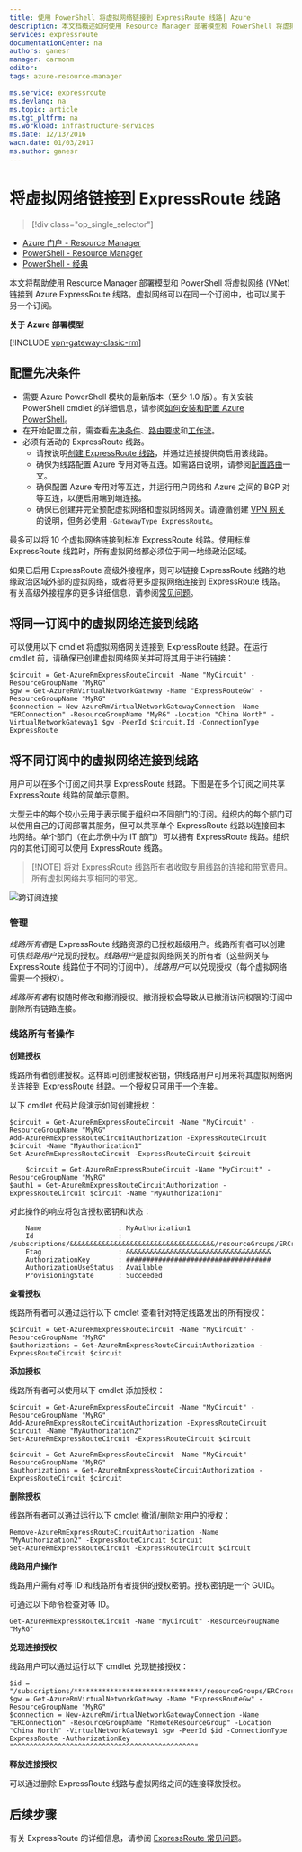 ```yaml
---
title: 使用 PowerShell 将虚拟网络链接到 ExpressRoute 线路| Azure
description: 本文档概述如何使用 Resource Manager 部署模型和 PowerShell 将虚拟网络 (VNet) 链接到 ExpressRoute 线路。
services: expressroute
documentationCenter: na
authors: ganesr
manager: carmonm
editor: 
tags: azure-resource-manager

ms.service: expressroute
ms.devlang: na
ms.topic: article
ms.tgt_pltfrm: na
ms.workload: infrastructure-services
ms.date: 12/13/2016
wacn.date: 01/03/2017
ms.author: ganesr
---
```


# 将虚拟网络链接到 ExpressRoute 线路

> [!div class="op_single_selector"]
- [Azure 门户 - Resource Manager](./expressroute-howto-linkvnet-portal-resource-manager.md)
- [PowerShell - Resource Manager](./expressroute-howto-linkvnet-arm.md)
- [PowerShell - 经典](./expressroute-howto-linkvnet-classic.md)

本文将帮助使用 Resource Manager 部署模型和 PowerShell 将虚拟网络 (VNet) 链接到 Azure ExpressRoute 线路。虚拟网络可以在同一个订阅中，也可以属于另一个订阅。

**关于 Azure 部署模型**

[!INCLUDE [vpn-gateway-clasic-rm](../../includes/vpn-gateway-classic-rm-include.md)]

## 配置先决条件

- 需要 Azure PowerShell 模块的最新版本（至少 1.0 版）。有关安装 PowerShell cmdlet 的详细信息，请参阅[如何安装和配置 Azure PowerShell](../powershell-install-configure.md)。
- 在开始配置之前，需查看[先决条件](./expressroute-prerequisites.md)、[路由要求](./expressroute-routing.md)和[工作流](./expressroute-workflows.md)。
- 必须有活动的 ExpressRoute 线路。
    - 请按说明[创建 ExpressRoute 线路](./expressroute-howto-circuit-arm.md)，并通过连接提供商启用该线路。 
    - 确保为线路配置 Azure 专用对等互连。如需路由说明，请参阅[配置路由](./expressroute-howto-routing-arm.md)一文。 
    - 确保配置 Azure 专用对等互连，并运行用户网络和 Azure 之间的 BGP 对等互连，以便启用端到端连接。
    - 确保已创建并完全预配虚拟网络和虚拟网络网关。请遵循创建 [VPN 网关](../vpn-gateway/vpn-gateway-create-site-to-site-rm-powershell.md)的说明，但务必使用 `-GatewayType ExpressRoute`。

最多可以将 10 个虚拟网络链接到标准 ExpressRoute 线路。使用标准 ExpressRoute 线路时，所有虚拟网络都必须位于同一地缘政治区域。

如果已启用 ExpressRoute 高级外接程序，则可以链接 ExpressRoute 线路的地缘政治区域外部的虚拟网络，或者将更多虚拟网络连接到 ExpressRoute 线路。有关高级外接程序的更多详细信息，请参阅[常见问题](./expressroute-faqs.md)。

## 将同一订阅中的虚拟网络连接到线路

可以使用以下 cmdlet 将虚拟网络网关连接到 ExpressRoute 线路。在运行 cmdlet 前，请确保已创建虚拟网络网关并可将其用于进行链接：

    $circuit = Get-AzureRmExpressRouteCircuit -Name "MyCircuit" -ResourceGroupName "MyRG"
    $gw = Get-AzureRmVirtualNetworkGateway -Name "ExpressRouteGw" -ResourceGroupName "MyRG"
    $connection = New-AzureRmVirtualNetworkGatewayConnection -Name "ERConnection" -ResourceGroupName "MyRG" -Location "China North" -VirtualNetworkGateway1 $gw -PeerId $circuit.Id -ConnectionType ExpressRoute

## 将不同订阅中的虚拟网络连接到线路

用户可以在多个订阅之间共享 ExpressRoute 线路。下图是在多个订阅之间共享 ExpressRoute 线路的简单示意图。

大型云中的每个较小云用于表示属于组织中不同部门的订阅。组织内的每个部门可以使用自己的订阅部署其服务，但可以共享单个 ExpressRoute 线路以连接回本地网络。单个部门（在此示例中为 IT 部门）可以拥有 ExpressRoute 线路。组织内的其他订阅可以使用 ExpressRoute 线路。

>[!NOTE] 将对 ExpressRoute 线路所有者收取专用线路的连接和带宽费用。所有虚拟网络共享相同的带宽。

![跨订阅连接](./media/expressroute-howto-linkvnet-classic/cross-subscription.png)

### 管理

*线路所有者*是 ExpressRoute 线路资源的已授权超级用户。线路所有者可以创建可供*线路用户*兑现的授权。*线路用户*是虚拟网络网关的所有者（这些网关与 ExpressRoute 线路位于不同的订阅中）。*线路用户*可以兑现授权（每个虚拟网络需要一个授权）。

*线路所有者*有权随时修改和撤消授权。撤消授权会导致从已撤消访问权限的订阅中删除所有链路连接。

### 线路所有者操作 

**创建授权**

线路所有者创建授权。这样即可创建授权密钥，供线路用户可用来将其虚拟网络网关连接到 ExpressRoute 线路。一个授权只可用于一个连接。

以下 cmdlet 代码片段演示如何创建授权：

    $circuit = Get-AzureRmExpressRouteCircuit -Name "MyCircuit" -ResourceGroupName "MyRG"
    Add-AzureRmExpressRouteCircuitAuthorization -ExpressRouteCircuit $circuit -Name "MyAuthorization1"
    Set-AzureRmExpressRouteCircuit -ExpressRouteCircuit $circuit

        $circuit = Get-AzureRmExpressRouteCircuit -Name "MyCircuit" -ResourceGroupName "MyRG"
    $auth1 = Get-AzureRmExpressRouteCircuitAuthorization -ExpressRouteCircuit $circuit -Name "MyAuthorization1"
        
对此操作的响应将包含授权密钥和状态：

        Name                   : MyAuthorization1
        Id                     : /subscriptions/&&&&&&&&&&&&&&&&&&&&&&&&&&&&&&&&&&&&/resourceGroups/ERCrossSubTestRG/providers/Microsoft.Network/expressRouteCircuits/CrossSubTest/authorizations/MyAuthorization1
        Etag                   : &&&&&&&&&&&&&&&&&&&&&&&&&&&&&&&&&&&& 
        AuthorizationKey       : ####################################
        AuthorizationUseStatus : Available
        ProvisioningState      : Succeeded

**查看授权**

线路所有者可以通过运行以下 cmdlet 查看针对特定线路发出的所有授权：

    $circuit = Get-AzureRmExpressRouteCircuit -Name "MyCircuit" -ResourceGroupName "MyRG"
    $authorizations = Get-AzureRmExpressRouteCircuitAuthorization -ExpressRouteCircuit $circuit
    
**添加授权**

线路所有者可以使用以下 cmdlet 添加授权：

    $circuit = Get-AzureRmExpressRouteCircuit -Name "MyCircuit" -ResourceGroupName "MyRG"
    Add-AzureRmExpressRouteCircuitAuthorization -ExpressRouteCircuit $circuit -Name "MyAuthorization2"
    Set-AzureRmExpressRouteCircuit -ExpressRouteCircuit $circuit
    
    $circuit = Get-AzureRmExpressRouteCircuit -Name "MyCircuit" -ResourceGroupName "MyRG"
    $authorizations = Get-AzureRmExpressRouteCircuitAuthorization -ExpressRouteCircuit $circuit

**删除授权**

线路所有者可以通过运行以下 cmdlet 撤消/删除对用户的授权：

    Remove-AzureRmExpressRouteCircuitAuthorization -Name "MyAuthorization2" -ExpressRouteCircuit $circuit
    Set-AzureRmExpressRouteCircuit -ExpressRouteCircuit $circuit	

**线路用户操作**

线路用户需有对等 ID 和线路所有者提供的授权密钥。授权密钥是一个 GUID。

可通过以下命令检查对等 ID。

    Get-AzureRmExpressRouteCircuit -Name "MyCircuit" -ResourceGroupName "MyRG"

**兑现连接授权**

线路用户可以通过运行以下 cmdlet 兑现链接授权：

    $id = "/subscriptions/********************************/resourceGroups/ERCrossSubTestRG/providers/Microsoft.Network/expressRouteCircuits/MyCircuit"	
    $gw = Get-AzureRmVirtualNetworkGateway -Name "ExpressRouteGw" -ResourceGroupName "MyRG"
    $connection = New-AzureRmVirtualNetworkGatewayConnection -Name "ERConnection" -ResourceGroupName "RemoteResourceGroup" -Location "China North" -VirtualNetworkGateway1 $gw -PeerId $id -ConnectionType ExpressRoute -AuthorizationKey "^^^^^^^^^^^^^^^^^^^^^^^^^^^^^^^^^^^^^^^^^^^^^"

**释放连接授权**

可以通过删除 ExpressRoute 线路与虚拟网络之间的连接释放授权。

## 后续步骤

有关 ExpressRoute 的详细信息，请参阅 [ExpressRoute 常见问题](./expressroute-faqs.md)。

<!---HONumber=Mooncake_1226_2016-->
